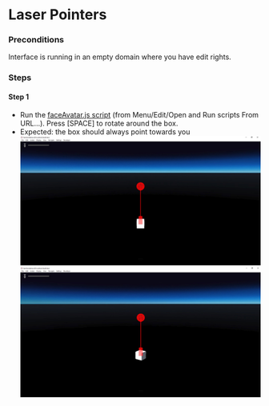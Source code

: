 # Laser Pointers

### Preconditions
Interface is running in an empty domain where you have edit rights.

### Steps

#### Step 1
- Run the [faceAvatar.js script](./faceAvatar.js?raw=true) (from Menu/Edit/Open and Run scripts From URL...).  Press [SPACE] to rotate around the box.
- Expected: the box should always point towards you
![](./faceAvatar1.jpg)
![](./faceAvatar2.jpg)
